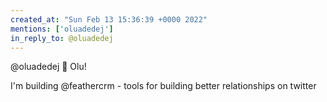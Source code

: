 ```yaml
---
created_at: "Sun Feb 13 15:36:39 +0000 2022"
mentions: ['oluadedej']
in_reply_to: @oluadedej
---
```


@oluadedej 👋 Olu! 

I'm building @feathercrm - tools for building better relationships on twitter